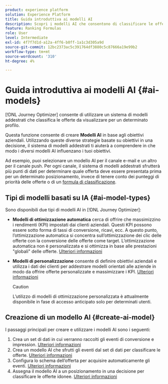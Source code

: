 ```yaml
---
product: experience platform
solution: Experience Platform
title: Guida introduttiva ai modelli AI
description: Scopri i modelli AI che consentono di classificare le offerte
feature: Ranking Formulas
role: User
level: Intermediate
exl-id: 4f7f7d1d-a12a-4ff6-b0ff-1a1c3d305a9d
source-git-commit: 12bc2373ac5c391764df3880c5c87666a19e99b2
workflow-type: tm+mt
source-wordcount: '310'
ht-degree: 4%

---
```


# Guida introduttiva ai modelli AI {#ai-models}

[!DNL Journey Optimizer] consente di utilizzare un sistema di modelli addestrati che classifica le offerte da visualizzare per un determinato profilo.

Questa funzione consente di creare **Modelli AI** in base agli obiettivi aziendali. Utilizzando queste diverse strategie basate su obiettivi in una decisione, il sistema di modelli addestrati ti aiuterà a comprendere in che modo i diversi modelli AI influenzano i tuoi obiettivi.

Ad esempio, puoi selezionare un modello AI per il canale e-mail e un altro per il canale push. Per ogni canale, il sistema di modelli addestrati sfrutterà più punti di dati per determinare quale offerta deve essere presentata prima per un determinato posizionamento, invece di tenere conto dei punteggi di priorità delle offerte o di un [formula di classificazione](create-ranking-formulas.md).

## Tipi di modelli basati su IA {#ai-model-types}

Sono disponibili due tipi di modelli AI in [!DNL Journey Optimizer]:

* **Modelli di ottimizzazione automatica** cerca di offrire che massimizzino i rendimenti (KPI) impostati dai clienti aziendali. Questi KPI possono essere sotto forma di tassi di conversione, ricavi, ecc. A questo punto, l’ottimizzazione automatica si concentra sull’ottimizzazione dei clic delle offerte con la conversione delle offerte come target. L’ottimizzazione automatica non è personalizzata e si ottimizza in base alle prestazioni &quot;globali&quot; delle offerte. [Ulteriori informazioni](auto-optimization-model.md)

* **Modelli di personalizzazione** consente di definire obiettivi aziendali e utilizza i dati dei clienti per addestrare modelli orientati alle aziende in modo da offrire offerte personalizzate e massimizzare i KPI. [Ulteriori informazioni](personalized-optimization-model.md)

   >[!CAUTION]
   >
   >L’utilizzo di modelli di ottimizzazione personalizzata è attualmente disponibile in fase di accesso anticipato solo per determinati utenti.

## Creazione di un modello AI {#create-ai-model}

I passaggi principali per creare e utilizzare i modelli AI sono i seguenti:

1. Crea un set di dati in cui verranno raccolti gli eventi di conversione e impression. [Ulteriori informazioni](create-dataset.md)
1. Crea un modello AI che sfrutti gli eventi dal set di dati per classificare le offerte. [Ulteriori informazioni](create-ranking-strategies.md)
1. Configura lo schema dell’offerta per acquisire automaticamente gli eventi. [Ulteriori informazioni](schema-requirement.md)
1. Assegna il modello AI a un posizionamento in una decisione per classificare le offerte idonee. [Ulteriori informazioni](../offer-activities/configure-offer-selection.md)
